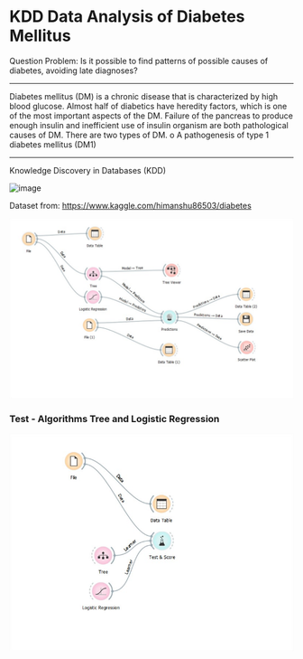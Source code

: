 # KDD Data Analysis of Diabetes Mellitus

Question Problem: Is it possible to find patterns of possible causes of diabetes, avoiding
late diagnoses?


---
Diabetes mellitus (DM) is a chronic disease that is characterized by high blood glucose.
Almost half of diabetics have heredity factors, which is one of the most
important aspects of the DM. Failure of the pancreas to produce enough insulin and inefficient use of
insulin organism are both pathological causes of DM. There are two types of DM. o A
pathogenesis of type 1 diabetes mellitus (DM1) 


---
Knowledge Discovery in Databases (KDD)

![image](https://user-images.githubusercontent.com/72497559/116753143-8ac6be00-a9fe-11eb-91e2-6a62212dec28.png)


Dataset from: https://www.kaggle.com/himanshu86503/diabetes


![image](https://github.com/henry-jessica/KDD-Data-Analysis-of-Diabetes-Mellitus/blob/main/%20.jpg)



### Test - Algorithms Tree and Logistic Regression
![image](https://github.com/henry-jessica/KDD-Data-Analysis-of-Diabetes-Mellitus/blob/main/Test%20.jpg)


